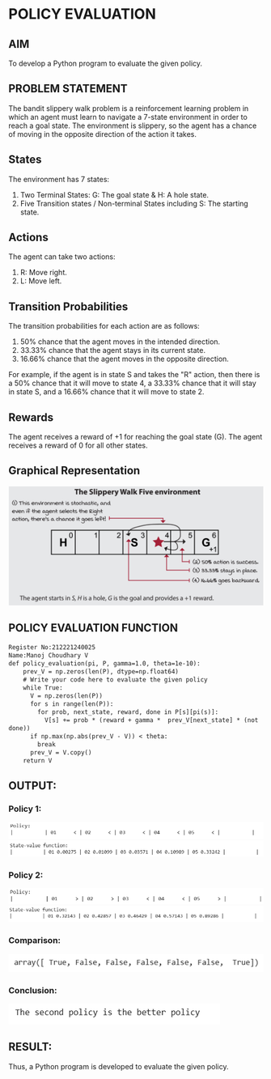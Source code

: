 # POLICY EVALUATION

## AIM
To develop a Python program to evaluate the given policy.

## PROBLEM STATEMENT
The bandit slippery walk problem is a reinforcement learning problem in which an agent must learn to navigate a 7-state environment in order to reach a goal state. The environment is slippery, so the agent has a chance of moving in the opposite direction of the action it takes.
## States
The environment has 7 states:

1.    Two Terminal States: G: The goal state & H: A hole state.
2.    Five Transition states / Non-terminal States including S: The starting state.
## Actions
The agent can take two actions:

1.    R: Move right.
2.    L: Move left.
## Transition Probabilities
The transition probabilities for each action are as follows:

1.    50% chance that the agent moves in the intended direction.
2.    33.33% chance that the agent stays in its current state.
3.    16.66% chance that the agent moves in the opposite direction.

For example, if the agent is in state S and takes the "R" action, then there is a 50% chance that it will move to state 4, a 33.33% chance that it will stay in state S, and a 16.66% chance that it will move to state 2.
## Rewards
The agent receives a reward of +1 for reaching the goal state (G). The agent receives a reward of 0 for all other states.
## Graphical Representation
![](https://github.com/RanjithD18/rl-policy-evaluation/blob/main/gra.png)
## POLICY EVALUATION FUNCTION
~~~
Register No:212221240025
Name:Manoj Choudhary V
def policy_evaluation(pi, P, gamma=1.0, theta=1e-10):
    prev_V = np.zeros(len(P), dtype=np.float64)
    # Write your code here to evaluate the given policy
    while True:
      V = np.zeros(len(P))
      for s in range(len(P)):
        for prob, next_state, reward, done in P[s][pi(s)]:
          V[s] += prob * (reward + gamma *  prev_V[next_state] * (not done))
      if np.max(np.abs(prev_V - V)) < theta:
        break
      prev_V = V.copy()
    return V
~~~
## OUTPUT:
### Policy 1:
![](https://github.com/RanjithD18/rl-policy-evaluation/blob/main/1.png)
![](https://github.com/RanjithD18/rl-policy-evaluation/blob/main/2.png)
### Policy 2:
![](https://github.com/RanjithD18/rl-policy-evaluation/blob/main/3.png)
![](https://github.com/RanjithD18/rl-policy-evaluation/blob/main/4.png)
### Comparison:
![](https://github.com/RanjithD18/rl-policy-evaluation/blob/main/5.png)
### Conclusion:
![](https://github.com/RanjithD18/rl-policy-evaluation/blob/main/6.png)

## RESULT:
Thus, a Python program is developed to evaluate the given policy.
